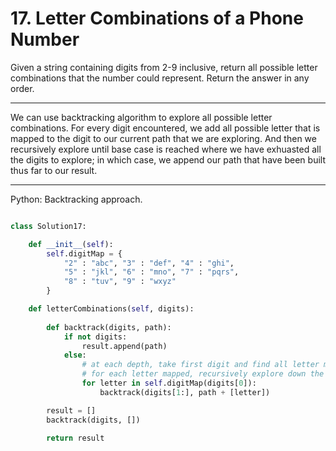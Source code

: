 # 17. Letter Combinations of a Phone Number

Given a string containing digits from 2-9 inclusive, return all possible letter
combinations that the number could represent. Return the answer in any order.

---

We can use backtracking algorithm to explore all possible letter combinations.
For every digit encountered, we add all possible letter that is mapped to the
digit to our current path that we are exploring. And then we recursively
explore until base case is reached where we have exhuasted all the digits to
explore; in which case, we append our path that have been built thus far to our
result.

---

Python: Backtracking approach.

```python

class Solution17:

    def __init__(self):
        self.digitMap = {
            "2" : "abc", "3" : "def", "4" : "ghi",
            "5" : "jkl", "6" : "mno", "7" : "pqrs",
            "8" : "tuv", "9" : "wxyz"
        }

    def letterCombinations(self, digits):
        
        def backtrack(digits, path):
            if not digits:
                result.append(path)
            else:
                # at each depth, take first digit and find all letter mapped
                # for each letter mapped, recursively explore down the new path
                for letter in self.digitMap(digits[0]):
                    backtrack(digits[1:], path + [letter])

        result = []
        backtrack(digits, [])

        return result
```
